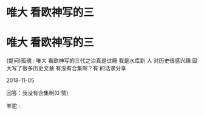 # 唯大 看欧神写的三

# 唯大 看欧神写的三

(提问)孤魂 : 唯大 看欧神写的三代之治真是过瘾 我是水库新 人 对历史很感兴趣 殴大写了很多历史文章 有没有合集啊？有 的话求分享

2018-11-05

回答：我没有合集啊(0 赞)

羊驼 :